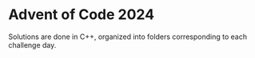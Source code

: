 Advent of Code 2024
===================

Solutions are done in C++, organized into folders corresponding to each challenge day.

